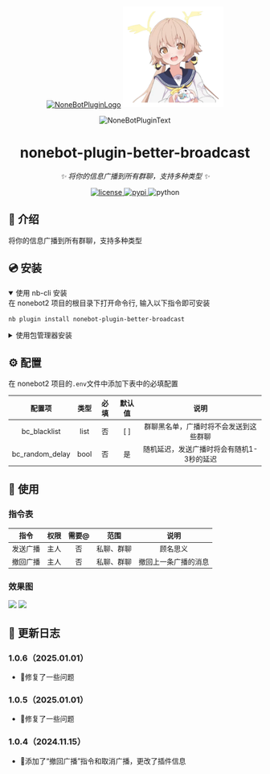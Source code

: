 <div align="center">
  <a href="https://v2.nonebot.dev/store"><img src="https://github.com/A-kirami/nonebot-plugin-template/blob/resources/nbp_logo.png" width="180" height="180" alt="NoneBotPluginLogo"></a>
  <img src="https://github.com/WStudioGroup/hifumi-plugins/blob/main/remove.photos-removed-background.png" width="200">
  <br>
  <p><img src="https://github.com/A-kirami/nonebot-plugin-template/blob/resources/NoneBotPlugin.svg" width="240" alt="NoneBotPluginText"></p>
</div>

<div align="center">

# nonebot-plugin-better-broadcast

_✨ 将你的信息广播到所有群聊，支持多种类型 ✨_


<a href="./LICENSE">
    <img src="https://img.shields.io/github/license/captain-wangrun-cn/nonebot-plugin-better-broadcast.svg" alt="license">
</a>
<a href="https://pypi.python.org/pypi/nonebot-plugin-better-broadcast">
    <img src="https://img.shields.io/pypi/v/nonebot-plugin-better-broadcast.svg" alt="pypi">
</a>
<img src="https://img.shields.io/badge/python-3.9+-blue.svg" alt="python">

</div>

## 📖 介绍

将你的信息广播到所有群聊，支持多种类型

## 💿 安装

<details open>
<summary>使用 nb-cli 安装</summary>
在 nonebot2 项目的根目录下打开命令行, 输入以下指令即可安装

    nb plugin install nonebot-plugin-better-broadcast

</details>

<details>
<summary>使用包管理器安装</summary>
在 nonebot2 项目的插件目录下, 打开命令行, 根据你使用的包管理器, 输入相应的安装命令

<details>
<summary>pip</summary>

    pip install nonebot-plugin-better-broadcast
</details>


打开 nonebot2 项目根目录下的 `pyproject.toml` 文件, 在 `[tool.nonebot]` 部分追加写入

    plugins = ["nonebot_plugin_better_broadcast"]

</details>

## ⚙️ 配置

在 nonebot2 项目的`.env`文件中添加下表中的必填配置

| 配置项          | 类型   | 必填 | 默认值 | 说明                  |
|:------------:|:----:|:---:|:---:|:-------------------:|
| bc_blacklist | list | 否  | [ ]  | 群聊黑名单，广播时将不会发送到这些群聊 |
| bc_random_delay | bool | 否  | 是  | 随机延迟，发送广播时将会有随机1-3秒的延迟 |

## 🎉 使用
### 指令表
| 指令 | 权限 | 需要@ | 范围 | 说明 |
|:-----:|:----:|:----:|:----:|:----:|
| 发送广播 | 主人 | 否 | 私聊、群聊 | 顾名思义 |
| 撤回广播 | 主人 | 否 | 私聊、群聊 | 撤回上一条广播的消息 |
### 效果图
<img src="imgs/QQ20241109-123325.png">
<img src="imgs/QQ20241109-123336.png">

## 📃 更新日志
### 1.0.6（2025.01.01）
- 🍟修复了一些问题
### 1.0.5（2025.01.01）
- 🍟修复了一些问题
### 1.0.4（2024.11.15）
- 🧋添加了“撤回广播”指令和取消广播，更改了插件信息
